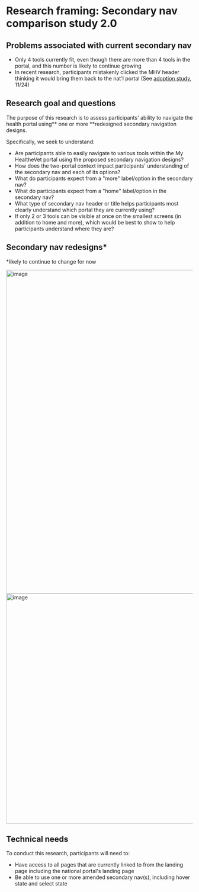 # Research framing: Secondary nav comparison study 2.0
## Problems associated with current secondary nav
- Only 4 tools currently fit, even though there are more than 4 tools in the portal, and this number is likely to continue growing
- In recent research, participants mistakenly clicked the MHV header thinking it would bring them back to the nat'l portal (See [adoption study](https://github.com/department-of-veterans-affairs/va.gov-team/tree/master/products/health-care/digital-health-modernization/mhv-to-va.gov/research/adoption-study), 11/24)

## Research goal and questions
The purpose of this research is to assess participants' ability to navigate the health portal using** one or more **redesigned secondary navigation designs.

Specifically, we seek to understand:
- Are participants able to easily navigate to various tools within the My HealtheVet portal using the proposed secondary navigation designs?
- How does the two-portal context impact participants' understanding of the secondary nav and each of its options?
- What do participants expect from a "more" label/option in the secondary nav?
- What do participants expect from a "home" label/option in the secondary nav?
- What type of secondary nav header or title helps participants most clearly understand which portal they are currently using?
- If only 2 or 3 tools can be visible at once on the smallest screens (in addition to home and more), which would be best to show to help participants understand where they are?

## Secondary nav redesigns*
*likely to continue to change for now

<img width="874" alt="image" src="https://github.com/user-attachments/assets/faab6aca-10c6-4298-b289-f818303a5154" />
<img width="622" alt="image" src="https://github.com/user-attachments/assets/f4471114-413e-4a3a-b2ea-3371b155ce16" />

## Technical needs
To conduct this research, participants will need to:
- Have access to all pages that are currently linked to from the landing page including the national portal's landing page
- Be able to use one or more amended secondary nav(s), including hover state and select state
